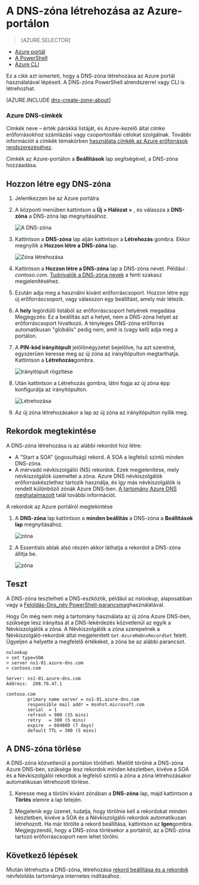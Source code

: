 <properties
   pageTitle="Hogyan lehet létrehozni és kezelni a DNS-zóna az Azure-portálon |} Microsoft Azure"
   description="Megtudhatja, hogy miként hozhat létre a DNS-zónák Azure DNS. Ez a lépésenkénti útmutató létrehozása és kezelése a első DNS-és a DNS-tartományt az Azure portálon szolgáltatója."
   services="dns"
   documentationCenter="na"
   authors="sdwheeler"
   manager="carmonm"
   editor=""
   tags="azure-resource-manager"/>

<tags
   ms.service="dns"
   ms.devlang="na"
   ms.topic="article"
   ms.tgt_pltfrm="na"
   ms.workload="infrastructure-services"
   ms.date="08/16/2016"
   ms.author="sewhee"/>

# <a name="create-a-dns-zone-in-the-azure-portal"></a>A DNS-zóna létrehozása az Azure-portálon


> [AZURE.SELECTOR]
- [Azure portál](dns-getstarted-create-dnszone-portal.md)
- [A PowerShell](dns-getstarted-create-dnszone.md)
- [Azure CLI](dns-getstarted-create-dnszone-cli.md)



Ez a cikk azt ismerteti, hogy a DNS-zóna létrehozása az Azure portál használatával lépéseit. A DNS-zóna PowerShell alrendszerrel vagy CLI is létrehozhat.

[AZURE.INCLUDE [dns-create-zone-about](../../includes/dns-create-zone-about-include.md)]


### <a name="about-tags-for-azure-dns"></a>Azure DNS-címkék


Címkék neve – érték párokká listáját, és Azure-kezelő által címke erőforrásokhoz számlázási vagy csoportosítási célokat szolgálnak. További információt a címkék témakörben [használata címkék az Azure erőforrások rendszerezéséhez](../resource-group-using-tags.md).

Címkék az Azure-portálon a **Beállítások** lap segítségével, a DNS-zóna hozzáadása.


## <a name="create-a-dns-zone"></a>Hozzon létre egy DNS-zóna

1. Jelentkezzen be az Azure portálra

2. A központi menüben kattintson a **Új > Hálózat >** , és válassza a **DNS-zóna** a DNS-zóna lap megnyitásához.

    ![A DNS-zóna](./media/dns-getstarted-create-dnszone-portal/openzone650.png)

3. Kattintson a **DNS-zóna** lap alján kattintson a **Létrehozás** gombra. Ekkor megnyílik a **Hozzon létre a DNS-zóna** lap.

    ![Zóna létrehozása](./media/dns-getstarted-create-dnszone-portal/newzone250.png)

4. Kattintson a **Hozzon létre a DNS-zóna** lap a DNS-zóna nevet. Például *: contoso.com*. [Tudnivalók a DNS-zóna nevek](#names) a fenti szakasz megjelenítéséhez.

5. Ezután adja meg a használni kívánt erőforráscsoport. Hozzon létre egy új erőforráscsoport, vagy válasszon egy beállítást, amely már létezik.

6. A **hely** legördülő listából az erőforráscsoport helyének megadása Megjegyzés: Ez a beállítás azt a helyet, nem a DNS-zóna helyet az erőforráscsoport hivatkozó. A tényleges DNS-zóna erőforrás automatikusan "globális" pedig nem, amit is (vagy kell) adja meg a portálon.

7. A **PIN-kód irányítópult** jelölőnégyzetet bejelölve, ha azt szeretné, egyszerűen keresse meg az új zóna az irányítópulton megtarthatja. Kattintson a **Létrehozás**gombra.

    ![Irányítópult rögzítése](./media/dns-getstarted-create-dnszone-portal/pindashboard150.png)

8. Után kattintson a Létrehozás gombra, látni fogja az új zóna épp konfigurálja az irányítópulton.

    ![Létrehozása](./media/dns-getstarted-create-dnszone-portal/creating150.png)

9. Az új zóna létrehozásakor a lap az új zóna az irányítópulton nyílik meg.


## <a name="view-records"></a>Rekordok megtekintése

A DNS-zóna létrehozása is az alábbi rekordot hoz létre:

- A "Start a SOA" (jogosultság) rekord. A SOA a legfelső szintű minden DNS-zóna.
- A mérvadó névkiszolgálói (NS) rekordok. Ezek megjelenítése, mely névkiszolgálók üzemeltet a zóna. Azure DNS névkiszolgálók erőforráskészlethez tartozik használja, és így más névkiszolgálók is rendelt különböző zónák Azure DNS-ben. [A tartomány Azure DNS meghatalmazott](dns-domain-delegation.md) talál további információt.

A rekordok az Azure portálról megtekintése

1. A **DNS-zóna** lap kattintson a **minden beállítás** a DNS-zóna a **Beállítások lap** megnyitásához.

    ![zóna](./media/dns-getstarted-create-dnszone-portal/viewzonens500.png)


2. A Essentials ablak alsó részén akkor láthatja a rekordot a DNS-zóna állítja be.


    ![zóna](./media/dns-getstarted-create-dnszone-portal/viewzone500.png)

## <a name="test"></a>Teszt

A DNS-zóna tesztelheti a DNS-eszközök, például az nslookup, alaposabban vagy a [Feloldás-Dns_név PowerShell-parancsmag](https://technet.microsoft.com/library/jj590781.aspx)használatával.

Hogy Ön még nem még a tartomány használata az új zóna Azure DNS-ben, szüksége lesz irányítsa át a DNS-lekérdezés közvetlenül az egyik a Névkiszolgálók a zóna. A Névkiszolgálók a zóna szerepelnek a Névkiszolgáló-rekordok által megjelenített `Get-AzureRmDnsRecordSet` felett. Ügyeljen a helyette a megfelelő értékeket, a zóna be az alábbi parancsot.

    nslookup
    > set type=SOA
    > server ns1-01.azure-dns.com
    > contoso.com

    Server: ns1-01.azure-dns.com
    Address:  208.76.47.1

    contoso.com
            primary name server = ns1-01.azure-dns.com
            responsible mail addr = msnhst.microsoft.com
            serial  = 1
            refresh = 900 (15 mins)
            retry   = 300 (5 mins)
            expire  = 604800 (7 days)
            default TTL = 300 (5 mins)



## <a name="delete-a-dns-zone"></a>A DNS-zóna törlése

A DNS-zóna közvetlenül a portálon törölheti. Mielőtt törölné a DNS-zóna Azure DNS-ben, szüksége lesz rekordok minden készletben, kivéve a SOA és a Névkiszolgálói rekordok a legfelső szintű a zóna a zóna létrehozásakor automatikusan létrehozott törlése.

1. Keresse meg a törölni kívánt zónában a **DNS-zóna** lap, majd kattintson a **Törlés** elemre a lap tetején.

2. Megjelenik egy üzenet, tudatja, hogy törölnie kell a rekordokat minden készletben, kivéve a SOA és a Névkiszolgálói rekordok automatikusan létrehozott. Ha már törölte a rekord beállítása, kattintson az **Igen**gombra. Megjegyzendő, hogy a DNS-zóna törlésekor a portálról, az a DNS-zóna tartozó erőforráscsoport nem lehet törölni.


## <a name="next-steps"></a>Következő lépések

Miután létrehozta a DNS-zóna, létrehozása [rekord beállítása és a rekordok](dns-getstarted-create-recordset-portal.md) névfeloldás tartománya internetes indításához.
